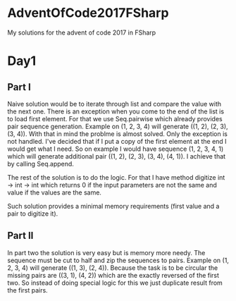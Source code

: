 # AdventOfCode2017FSharp
My solutions for the advent of code 2017 in FSharp

# Day1

## Part I
Naive solution would be to iterate through list and compare the value with the next one. There is an exception when you come to the end of the list is to load first element.
For that we use Seq.pairwise which already provides pair sequence generation. Example on (1, 2, 3, 4) will generate ((1, 2), (2, 3), (3, 4)). With that in mind the problme is almost solved. Only the exception is not handled. I've decided that if I put a copy of the first element at the end I would get what I need. So on example I would have sequence (1, 2, 3, 4, 1) which will generate additional pair ((1, 2), (2, 3), (3, 4), (4, 1)). I achieve that by calling Seq.append. 

The rest of the solution is to do the logic. For that I have method digitize int -> int -> int which returns 0 if the input parameters are not the same and value if the values are the same.

Such solution provides a minimal memory requirements (first value and a pair to digitize it).

## Part II
In part two the solution is very easy but is memory more needy. The sequence must be cut to half and zip the sequences to pairs. Example on (1, 2, 3, 4) will generate ((1, 3), (2, 4)). Because the task is to be circular the missing pairs are ((3, 1), (4, 2)) which are the exactly reversed of the first two. So instead of doing special logic for this we just duplicate result from the first pairs.